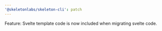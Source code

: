 ```yaml
---
'@skeletonlabs/skeleton-cli': patch
---
```


Feature: Svelte template code is now included when migrating svelte code.

